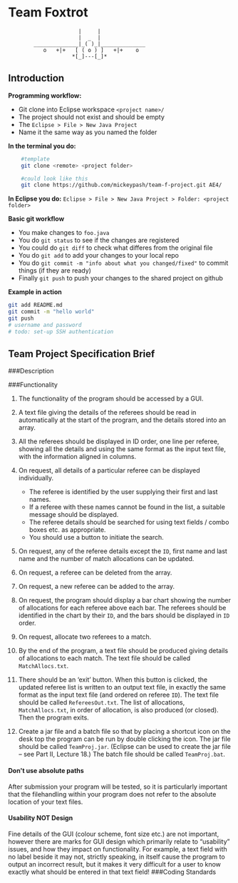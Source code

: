 # Team Foxtrot

```
		              |     |
		              |  _  |
		______________|_( )_|______________
		   o   +|+   [ ( o ) ]   +|+    o
		            *[_]---[_]*
```

## Introduction
**Programming workflow:**
+ Git clone into Eclipse workspace `<project name>/`
+ The project should not exist and should be empty
+ The `Eclipse > File > New Java Project`
+ Name it the same way as you named the folder

**In the terminal you do:**
```bash
	#template
	git clone <remote> <project folder> 

	#could look like this
	git clone https://github.com/mickeypash/team-f-project.git AE4/
```
**In Eclipse you do:**
	`Eclipse > File > New Java Project > Folder: <project folder>`



**Basic git workflow**
+ You make changes to `foo.java`
+ You do `git status` to see if the changes are registered
+ You could do `git diff` to check what differes from the original file
+ You do `git add` to add your changes to your local repo
+ You do `git commit -m "info about what you changed/fixed"` to commit things (if they are ready)
+ Finally `git push` to push your changes to the shared project on github

**Example in action**
```bash
git add README.md
git commit -m "hello world"
git push
# username and password
# todo: set-up SSH authentication
```

## Team Project Specification Brief

###Description

###Functionality

1. The functionality of the program should be accessed by a GUI.

2. A text file giving the details of the referees should be read in automatically at the start of
the program, and the details stored into an array. 

3. All the referees should be displayed in ID order, one line per referee, showing all the
details and using the same format as the input text file, with the information aligned in
columns. 

4. On request, all details of a particular referee can be displayed individually. 
	- The referee is identified by the user supplying their first and last names. 
	- If a referee with these names cannot be found in the list, a suitable message should
be displayed. 
	- The referee details should be searched for using text fields / combo boxes etc. as
appropriate. 
	- You should use a button to initiate the search. 

5. On request, any of the referee details except the `ID`, first name and last name and the
number of match allocations can be updated. 

6. On request, a referee can be deleted from the array. 

7. On request, a new referee can be added to the array. 

8. On request, the program should display a bar chart showing the number of allocations for
each referee above each bar. The referees should be identified in the chart by their `ID`,
and the bars should be displayed in `ID` order. 

9. On request, allocate two referees to a match. 

10. By the end of the program, a text file should be produced giving details of allocations to
each match. The text file should be called `MatchAllocs.txt`. 

11. There should be an ‘exit’ button. When this button is clicked, the updated referee list is
written to an output text file, in exactly the same format as the input text file (and ordered
on referee `ID`). The text file should be called `RefereesOut.txt`. The list of allocations, `MatchAllocs.txt`, in order of allocation, is also produced (or closed).
Then the program exits.

12. Create a jar file and a batch file so that by placing a shortcut icon on the desk top the
program can be run by double clicking the icon.
The jar file should be called `TeamProj.jar`. (Eclipse can be used to create the jar file –
see Part II, Lecture 18.) The batch file should be called `TeamProj.bat`. 

#### Don't use absolute paths
After submission your program will be tested, so it is particularly important that the filehandling
within your program does not refer to the absolute location of your text files. 


#### Usability NOT Design
Fine details of the GUI (colour scheme, font size etc.) are not important, however there
are marks for GUI design which primarily relate to “usability” issues, and how they
impact on functionality. For example, a text field with no label beside it may not, strictly
speaking, in itself cause the program to output an incorrect result, but it makes it very
difficult for a user to know exactly what should be entered in that text field! 
###Coding Standards
